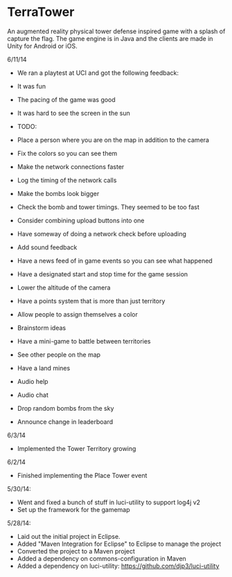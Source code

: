 TerraTower
==========

An augmented reality physical tower defense inspired game with a splash of capture the flag.  The game engine is in Java and the clients are made in Unity for Android or iOS.

6/11/14
* We ran a playtest at UCI and got the following feedback:
 * It was fun
 * The pacing of the game was good
 * It was hard to see the screen in the sun

* TODO:
 * Place a person where you are on the map in addition to the camera
 * Fix the colors so you can see them
 * Make the network connections faster
  * Log the timing of the network calls
 * Make the bombs look bigger
 * Check the bomb and tower timings.  They seemed to be too fast
 * Consider combining upload buttons into one
 * Have someway of doing a network check before uploading
 * Add sound feedback
 * Have a news feed of in game events so you can see what happened
 * Have a designated start and stop time for the game session
 * Lower the altitude of the camera
 * Have a points system that is more than just territory
 * Allow people to assign themselves a color

* Brainstorm ideas
 * Have a mini-game to battle between territories
 * See other people on the map
 * Have a land mines
 * Audio help
 * Audio chat
 * Drop random bombs from the sky
 * Announce change in leaderboard

6/3/14
* Implemented the Tower Territory growing

6/2/14
* Finished implementing the Place Tower event

5/30/14:
* Went and fixed a bunch of stuff in luci-utility to support log4j v2
* Set up the framework for the gamemap

5/28/14:
* Laid out the initial project in Eclipse.
* Added "Maven Integration for Eclipse" to Eclipse to manage the project
* Converted the project to a Maven project
* Added a dependency on commons-configuration in Maven
* Added a dependency on luci-utility: https://github.com/djp3/luci-utility

	

